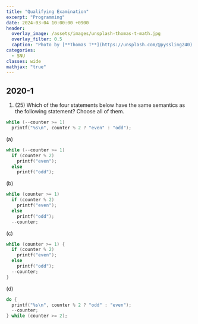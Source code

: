 ```yaml
---
title: "Qualifying Examination"
excerpt: "Programming"
date: 2024-03-04 10:00:00 +0900
header:
  overlay_image: /assets/images/unsplash-thomas-t-math.jpg
  overlay_filter: 0.5
  caption: "Photo by [**Thomas T**](https://unsplash.com/@pyssling240) on [**Unsplash**](https://unsplash.com/)"
categories:
  - SNU
classes: wide
mathjax: "true"
---
```


## 2020-1

1. (25) Which of the four statements below have the same semantics as the following statement? Choose all of them.  

```cpp
while (--counter >= 1)
  printf("%s\n", counter % 2 ? "even" : "odd");
```

(a)

```cpp
while (--counter >= 1)
  if (counter % 2)
    printf("even");
  else
    printf("odd");
```

(b)  

```cpp
while (counter >= 1)
  if (counter % 2)
    printf("even");
  else
    printf("odd");
  --counter;
```

(c)

```cpp
while (counter >= 1) {
  if (counter % 2)
    printf("even");
  else
    printf("odd");
  --counter;
}
```

(d)

```cpp
do {
  printf("%s\n", counter % 2 ? "odd" : "even");
  --counter;
} while (counter >= 2);
```

